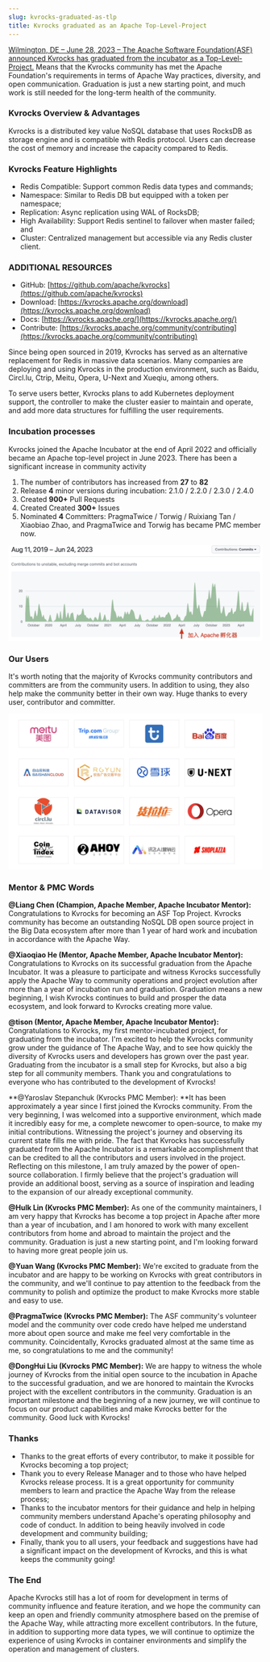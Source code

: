 ```yaml
---
slug: kvrocks-graduated-as-tlp
title: Kvrocks graduated as an Apache Top-Level-Project
---
```


[Wilmington, DE – June 28, 2023 – The Apache Software Foundation(ASF) announced Kvrocks has graduated from the incubator as a Top-Level-Project.](https://news.apache.org/foundation/entry/the-apache-software-foundation-announces-new-top-level-project-apache-kvrocks) Means that the Kvrocks community has met the Apache Foundation's requirements in terms of Apache Way practices,  diversity, and open communication. Graduation is just a new starting point, and much work is still needed for the long-term health of the community.

<!--truncate-->

### Kvrocks Overview & Advantages

Kvrocks is a distributed key value NoSQL database that uses RocksDB as storage engine and is compatible with Redis protocol. Users can decrease the cost of memory and increase the capacity compared to Redis.

### Kvrocks Feature Highlights

- Redis Compatible: Support common Redis data types and commands;
- Namespace: Similar to Redis DB but equipped with a token per namespace;
- Replication: Async replication using WAL of RocksDB;
- High Availability: Support Redis sentinel to failover when master failed; and
- Cluster: Centralized management but accessible via any Redis cluster client.

### ADDITIONAL RESOURCES

- GitHub: [https://github.com/apache/kvrocks](https://github.com/apache/kvrocks)
- Download: [https://kvrocks.apache.org/download](https://kvrocks.apache.org/download)
- Docs: [https://kvrocks.apache.org/](https://kvrocks.apache.org/)
- Contribute: [https://kvrocks.apache.org/community/contributing](https://kvrocks.apache.org/community/contributing)

Since being open sourced in 2019, Kvrocks has served as an alternative replacement for Redis in massive data scenarios. Many companies are deploying and using Kvrocks in the production environment, such as Baidu, Circl.lu, Ctrip, Meitu, Opera, U-Next and Xueqiu, among others.

To serve users better, Kvrocks plans to add Kubernetes deployment support, the controller to make the cluster easier to maintain and operate, and add more data structures for fulfilling the user requirements.

### Incubation processes

Kvrocks joined the Apache Incubator at the end of April 2022 and officially became an Apache top-level project in June 2023. There has been a significant increase in community activity

1. The number of contributors has increased from **27** to **82**
2. Release **4** minor versions during incubation: 2.1.0 / 2.2.0 / 2.3.0 / 2.4.0
3. Created **900+** Pull Requests
4. Created Created **300+** Issues
5. Nominated **4** Committers: PragmaTwice / Torwig / Ruixiang Tan / Xiaobiao Zhao, and PragmaTwice and Torwig has became PMC member now.

![image](images/contributions.png)

### Our Users

It's worth noting that the majority of Kvrocks community contributors and committers are from the community users. In addition to using, they also help make the community better in their own way. Huge thanks to every user, contributor and committer.

![image](images/users.jpg)

### Mentor & PMC Words

**@Liang Chen (Champion, Apache Member, Apache Incubator Mentor):** Congratulations to Kvrocks for becoming an ASF Top Project. Kvrocks community has become an outstanding NoSQL DB open source project in the Big Data ecosystem after more than 1 year of hard work and incubation in accordance with the Apache Way.

**@Xiaoqiao He (Mentor, Apache Member, Apache Incubator Mentor):** Congratulations to Kvrocks on its successful graduation from the Apache Incubator. It was a pleasure to participate and witness Kvrocks successfully apply the Apache Way to community operations and project evolution after more than a year of incubation run and graduation. Graduation means a new beginning, I wish Kvrocks continues to build and prosper the data ecosystem, and look forward to Kvrocks creating more value.

**@tison (Mentor, Apache Member, Apache Incubator Mentor):** Congratulations to Kvrocks, my first mentor-incubated project, for graduating from the incubator. I'm excited to help the Kvrocks community grow under the guidance of The Apache Way, and to see how quickly the diversity of Kvrocks users and developers has grown over the past year. Graduating from the incubator is a small step for Kvrocks, but also a big step for all community members. Thank you and congratulations to everyone who has contributed to the development of Kvrocks!

**@Yaroslav Stepanchuk (Kvrocks PMC Member): **It has been approximately a year since I first joined the Kvrocks community. From the very beginning, I was welcomed into a supportive environment, which made it incredibly easy for me, a complete newcomer to open-source, to make my initial contributions. Witnessing the project's journey and observing its current state fills me with pride. The fact that Kvrocks has successfully graduated from the Apache Incubator is a remarkable accomplishment that can be credited to all the contributors and users involved in the project. Reflecting on this milestone, I am truly amazed by the power of open-source collaboration. I firmly believe that the project's graduation will provide an additional boost, serving as a source of inspiration and leading to the expansion of our already exceptional community.

**@Hulk Lin (Kvrocks PMC Member):** As one of the community maintainers, I am very happy that Kvrocks has become a top project in Apache after more than a year of incubation, and I am honored to work with many excellent contributors from home and abroad to maintain the project and the community. Graduation is just a new starting point, and I'm looking forward to having more great people join us.

**@Yuan Wang (Kvrocks PMC Member):** We're excited to graduate from the incubator and are happy to be working on Kvrocks with great contributors in the community, and we'll continue to pay attention to the feedback from the community to polish and optimize the product to make Kvrocks more stable and easy to use.

**@PragmaTwice (Kvrocks PMC Member):** The ASF community's volunteer model and the community over code credo have helped me understand more about open source and make me feel very comfortable in the community. Coincidentally, Kvrocks graduated almost at the same time as me, so congratulations to me and the community!

**@DongHui Liu (Kvrocks PMC Member):** We are happy to witness the whole journey of Kvrocks from the initial open source to the incubation in Apache to the successful graduation, and we are honored to maintain the Kvrocks project with the excellent contributors in the community. Graduation is an important milestone and the beginning of a new journey, we will continue to focus on our product capabilities and make Kvrocks better for the community. Good luck with Kvrocks!

### Thanks

- Thanks to the great efforts of every contributor, to make it possible for Kvrocks becoming a top project;
- Thank you to every Release Manager and to those who have helped Kvrocks release process. It is a great opportunity for community members to learn and practice the Apache Way from the release process;
- Thanks to the incubator mentors for their guidance and help in helping community members understand Apache's operating philosophy and code of conduct. In addition to being heavily involved in code development and community building;
- Finally, thank you to all users, your feedback and suggestions have had a significant impact on the development of Kvrocks, and this is what keeps the community going!

### The End

Apache Kvrocks still has a lot of room for development in terms of community influence and feature iteration, and we hope the community can keep an open and friendly community atmosphere based on the premise of the Apache Way, while attracting more excellent contributors. In the future, in addition to supporting more data types, we will continue to optimize the experience of using Kvrocks in container environments and simplify the operation and management of clusters.
